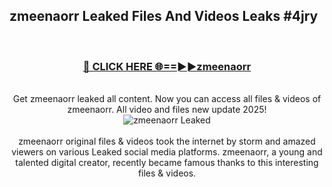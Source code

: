 ## zmeenaorr Leaked Files And Videos Leaks #4jry
<br>
<div align="center">
<h3><a href="https://watchclip.my.id/zmeenaorr" rel="nofollow">🔴 CLICK HERE 🌐==►►zmeenaorr</a></h3>
<br>
Get zmeenaorr leaked all content. Now you can access all files & videos of zmeenaorr. All video and files new update 2025!
<br>
<a href="https://watchclip.my.id/zmeenaorr" rel="nofollow" data-target="animated-image.originalLink"><img src="https://i.ibb.co.com/WyWwxjT/player-gif2.gif" alt="zmeenaorr Leaked" style="max-width: 100%; display: inline-block;" data-target="animated-image.originalImage"></a>
<br><br>
zmeenaorr original files & videos took the internet by storm and amazed viewers on various Leaked social media platforms. zmeenaorr, a young and talented digital creator, recently became famous thanks to this interesting files & videos.
</div>
<br>